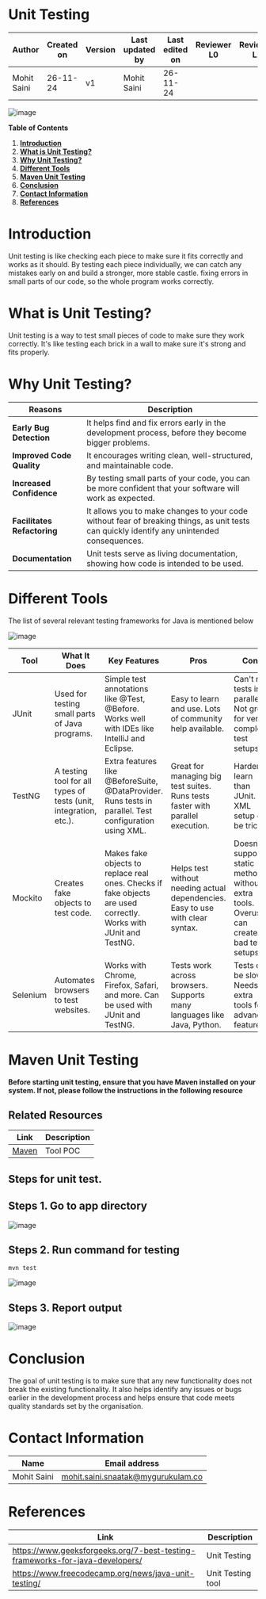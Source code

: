 
#    **Unit Testing**

| **Author**            | **Created on** | **Version** | **Last updated by**       | **Last edited on** | **Reviewer L0**  | **Reviewer L1**   | **Reviewer L2**   |
|-----------------------|----------------|-------------|---------------------------|---------------------|------------------|-------------------|----------------|
| Mohit Saini      |   26-11-24       | v1 | Mohit Saini          |     26-11-24            |    |      |     |

![image](https://github.com/user-attachments/assets/297dbba6-a64b-4c3f-a76f-3efc3c194a79)


**Table of Contents**

1. [**Introduction**](#introduction)
2. [**What is Unit Testing?**](#what-is-unit-testing?)
3. [**Why Unit Testing?**](#why-unit-testing?)
4. [**Different Tools**](#different-tools)
5. [**Maven Unit Testing**](#maven-unit-testing)
6. [**Conclusion**](#conclusion)
7. [**Contact Information**](#contact-information)
8. [**References**](#references)



# Introduction
Unit testing is like checking each piece to make sure it fits correctly and works as it should. By testing each piece individually, we can catch any mistakes early on and build a stronger, more stable castle. fixing errors in small parts of our code, so the whole program works correctly.

# What is Unit Testing?

Unit testing is a way to test small pieces of code to make sure they work correctly. It's like testing each brick in a wall to make sure it's strong and fits properly.

# Why Unit Testing?

| **Reasons**               | **Description**                                                                                      |
|---------------------------|------------------------------------------------------------------------------------------------------|
| **Early Bug Detection**    | It helps find and fix errors early in the development process, before they become bigger problems.    |
| **Improved Code Quality**  | It encourages writing clean, well-structured, and maintainable code.                                 |
| **Increased Confidence**   | By testing small parts of your code, you can be more confident that your software will work as expected. |
| **Facilitates Refactoring**| It allows you to make changes to your code without fear of breaking things, as unit tests can quickly identify any unintended consequences. |
| **Documentation**          | Unit tests serve as living documentation, showing how code is intended to be used.                   |


# Different Tools
The list of several relevant testing frameworks for Java is mentioned below

![image](https://github.com/user-attachments/assets/ed78bd7c-e10e-4a84-98bf-2f616b3552b7)



| Tool | What It Does | Key Features | Pros | Cons |
|---|---|---|---|---|
| JUnit | Used for testing small parts of Java programs. | Simple test annotations like @Test, @Before. Works well with IDEs like IntelliJ and Eclipse. | Easy to learn and use. Lots of community help available. | Can't run tests in parallel. Not great for very complex test setups. |
| TestNG | A testing tool for all types of tests (unit, integration, etc.). | Extra features like @BeforeSuite, @DataProvider. Runs tests in parallel. Test configuration using XML. | Great for managing big test suites. Runs tests faster with parallel execution. | Harder to learn than JUnit. XML setup can be tricky. |
| Mockito | Creates fake objects to test code. | Makes fake objects to replace real ones. Checks if fake objects are used correctly. Works with JUnit and TestNG. | Helps test without needing actual dependencies. Easy to use with clear syntax. | Doesn't support static methods without extra tools. Overuse can create bad test setups. |
| Selenium | Automates browsers to test websites. | Works with Chrome, Firefox, Safari, and more. Can be used with JUnit and TestNG. | Tests work across browsers. Supports many languages like Java, Python. | Tests can be slow. Needs extra tools for advanced features. |


# Maven Unit Testing 

**Before starting unit testing, ensure that you have Maven installed on your system. If not, please follow the instructions in the following resource**

## Related Resources
| Link         | Description         |
|--------------|------------------------|
| [Maven](https://github.com/avengers-p11/Documentation/tree/main/Application%20CI%20Design/Java%20CI%20Checks/Static%20Code%20Analysis#tool-poc-sonarqube ) |Tool POC| 

## Steps for unit test.

## Steps 1. Go to app directory

![image](https://github.com/user-attachments/assets/9c573b49-aa23-4b8f-b6bb-796a6564d1be)

## Steps 2. Run command for testing

```
mvn test
```
![image](https://github.com/user-attachments/assets/fe1ebf4c-509c-4edd-bf31-702398c2e206)

## Steps 3. Report output

![image](https://github.com/user-attachments/assets/a11d9a01-6369-436c-abfe-28080f641229)


# Conclusion

The goal of unit testing is to make sure that any new functionality does not break the existing functionality. It also helps identify any issues or bugs earlier in the development process and helps ensure that code meets quality standards set by the organisation.

#  Contact Information


| **Name**    | **Email address**         |
|-------------|---------------------------|
| Mohit Saini | mohit.saini.snaatak@mygurukulam.co |


# References

| **Link** | **Description** |
|------------------------------------------------------|------------------|
|https://www.geeksforgeeks.org/7-best-testing-frameworks-for-java-developers/| Unit Testing |
| https://www.freecodecamp.org/news/java-unit-testing/| Unit Testing tool |

